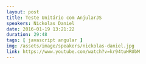 ```yaml
---
layout: post
title: Teste Unitário com AnjularJS
speakers: Nickolas Daniel
date: 2016-01-19 13:21:22
duration: 29:48
tags: [ javascript angular ]
img: /assets/image/speakers/nickolas-daniel.jpg
link: https://www.youtube.com/watch?v=kr94tuHRUbM
---
```

